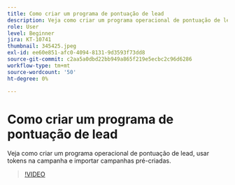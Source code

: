 ```yaml
---
title: Como criar um programa de pontuação de lead
description: Veja como criar um programa operacional de pontuação de lead, usar tokens na campanha e importar campanhas pré-criadas.
role: User
level: Beginner
jira: KT-10741
thumbnail: 345425.jpeg
exl-id: ee60e851-afc0-4094-8131-9d3593f73dd8
source-git-commit: c2aa5a0dbd22bb949a865f219e5ecbc2c96d6286
workflow-type: tm+mt
source-wordcount: '50'
ht-degree: 0%

---
```


# Como criar um programa de pontuação de lead

Veja como criar um programa operacional de pontuação de lead, usar tokens na campanha e importar campanhas pré-criadas.

>[!VIDEO](https://video.tv.adobe.com/v/345425/?quality=12&learn=on)

